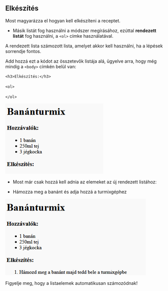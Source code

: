 ## Elkészítés

Most magyarázza el hogyan kell elkészíteni a receptet.

+ Másik listát fog használni a módszer megírásához, ezúttal **rendezett listát** fog használni, a `<ol>` címke használatával.

A rendezett lista számozott lista, amelyet akkor kell használni, ha a lépések sorrendje fontos.

Add hozzá ezt a kódot az összetevők listája alá, ügyelve arra, hogy még mindig a `<body>` címkén belül van:

    <h3>Elkészítés:</h3>
    
    <ol>
    
    </ol>
    

![képernyőkép](images/recipe-method.png)

+ Most már csak hozzá kell adnia az elemeket az új rendezett listához:

    <li>Hámozza meg a banánt és adja hozzá a turmixgéphez</li>
    

![képernyőkép](images/recipe-ol.png)

Figyelje meg, hogy a listaelemek automatikusan számozódnak!